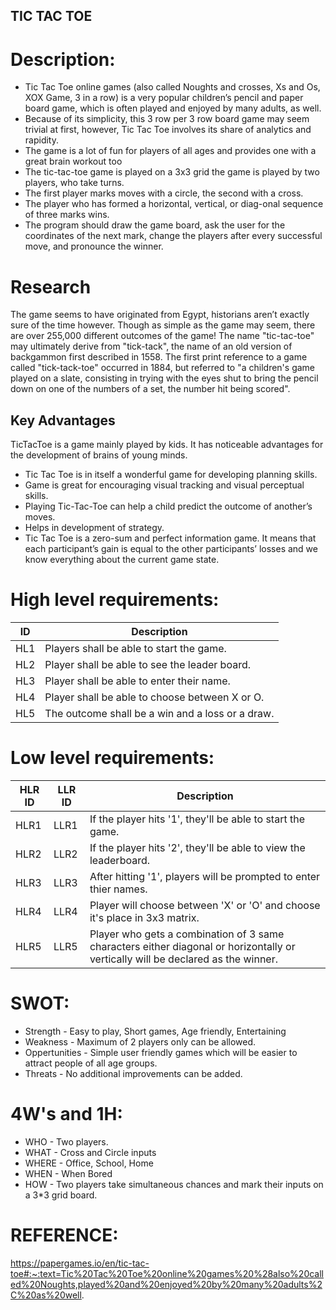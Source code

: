 ## TIC TAC TOE

# Description:
* Tic Tac Toe online games (also called Noughts and crosses, Xs and Os, XOX Game, 3 in a row) is a very popular children’s pencil and paper board game, which is often played and enjoyed by many adults, as well. 
* Because of its simplicity, this 3 row per 3 row board game may seem trivial at first, however, Tic Tac Toe involves its share of analytics and rapidity. 
* The game is a lot of fun for players of all ages and provides one with a great brain workout too
* The tic-tac-toe game is played on a 3x3 grid the game is played by two players, who take turns.
* The first player marks moves with a circle, the second with a cross. 
* The player who has formed a horizontal, vertical, or diag-onal sequence of three marks wins. 
* The program should draw the game board, ask the user for the coordinates of the next mark, change the players after every successful move, and pronounce the winner.

# Research
The game seems to have originated from Egypt, historians aren’t exactly sure of the time however. Though as simple as the game may seem, there are over 255,000 different outcomes of the game! The name "tic-tac-toe" may ultimately derive from "tick-tack", the name of an old version of backgammon first described in 1558. The first print reference to a game called "tick-tack-toe" occurred in 1884, but referred to "a children's game played on a slate, consisting in trying with the eyes shut to bring the pencil down on one of the numbers of a set, the number hit being scored".

## Key Advantages
TicTacToe is a game mainly played by kids. It has noticeable advantages for the development of brains of young minds.

* Tic Tac Toe is in itself a wonderful game for developing planning skills.
* Game is great for encouraging visual tracking and visual perceptual skills.
* Playing Tic-Tac-Toe can help a child predict the outcome of another’s moves.
* Helps in development of strategy.
* Tic Tac Toe is a zero-sum and perfect information game. It means that each participant’s gain is equal to the other participants’ losses and we know everything about the current game state.

# High level requirements:
| ID |	Description |
| -- | ------------- |
| HL1 |	Players shall be able to start the game. |
| HL2 |	Player shall be able to see the leader board. |
| HL3 |	Player shall be able to enter their name. |
| HL4 |	Player shall be able to choose between X or O. |
| HL5 |	The outcome shall be a win and a loss or a draw. |

# Low level requirements:
| HLR ID |	LLR ID	| Description |
| -- | -- | ----------- |
| HLR1	| LLR1	| If the player hits '1', they'll be able to start the game. |
| HLR2	| LLR2	| If the player hits '2', they'll be able to view the leaderboard. |
| HLR3	| LLR3	| After hitting '1', players will be prompted to enter thier names. |
| HLR4	| LLR4	| Player will choose between 'X' or 'O' and choose it's place in 3x3 matrix. |
| HLR5	| LLR5	| Player who gets a combination of 3 same characters either diagonal or horizontally or vertically will be declared as the winner. |

# SWOT:
* Strength - Easy to play, Short games, Age friendly, Entertaining 
* Weakness - Maximum of 2 players only can be allowed.
* Oppertunities - Simple user friendly games which will be easier to attract people of all age groups.
* Threats - No additional improvements can be added.

# 4W's and 1H:
* WHO - Two players.
* WHAT - Cross and Circle inputs
* WHERE - Office, School, Home
* WHEN - When Bored
* HOW - Two players take simultaneous chances and mark their inputs on a 3*3 grid board.    

# REFERENCE:
https://papergames.io/en/tic-tac-toe#:~:text=Tic%20Tac%20Toe%20online%20games%20%28also%20called%20Noughts,played%20and%20enjoyed%20by%20many%20adults%2C%20as%20well.
